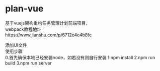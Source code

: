 # plan-vue<br>
基于vuejs架构重构任务管理计划前端项目，<br>
webpack教程地址<br>
https://www.jianshu.com/p/6712e4e4b8fe <br>

添加UI文件<br>
使用步骤<br>
0.首先确保本地已经安装node，如若没有则自行安装
1.npm install
2.npm run build
3.npm run server
